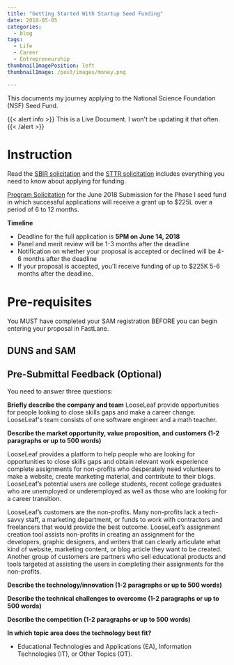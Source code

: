 ```yaml
---
title: "Getting Started With Startup Seed Funding"
date: 2018-05-05
categories:
  - blog
tags:
  - Life
  - Career
  - Entrepreneurship
thumbnailImagePosition: left
thumbnailImage: /post/images/money.png

---
```

This documents my journey applying to the National Science Foundation (NSF) Seed Fund.

<!--more-->

{{< alert info >}} This is a Live Document. I won't be updating it that often. {{< /alert >}}

<!-- toc -->

# Instruction

Read the [SBIR solicitation](https://www.nsf.gov/pubs/2018/nsf18550/nsf18550.htm) and the [STTR solicitation](https://www.nsf.gov/pubs/2018/nsf18551/nsf18551.htm) includes everything you need to know about applying for funding.

[Program Solicitation](https://www.nsf.gov/pubs/2018/nsf18550/nsf18550.htm) for the June 2018 Submission for the Phase I seed fund in which successful applications will receive a grant up to $225L over a period of 6 to 12 months.

**Timeline**

* Deadline for the full application is **5PM on June 14, 2018**
* Panel and merit review will be 1-3 months after the deadline
* Notification on whether your proposal is accepted or declined will be 4-6 months after the deadline
* If your proposal is accepted, you'll receive funding of up to $225K 5-6 months after the deadline.

# Pre-requisites

You MUST have completed your SAM registration BEFORE you can begin entering your proposal in FastLane.

## DUNS and SAM


## Pre-Submittal Feedback (Optional)
You need to answer three questions:

**Briefly describe the company and team**
LooseLeaf provide opportunities for people looking to close skills gaps and make a career change. LooseLeaf's team consists of one software engineer and a math teacher.

**Describe the market opportunity, value proposition, and customers (1-2 paragraphs or up to 500 words)**

LooseLeaf provides a platform to help people who are looking for opportunities to close skills gaps and obtain relevant work experience complete assignments for non-profits who desperately need volunteers to make a website, create marketing material, and contribute to their blogs. LooseLeaf’s potential users are college students, recent college graduates who are unemployed or underemployed as well as those who are looking for a career transition.

LooseLeaf’s customers are the non-profits. Many non-profits lack a tech-savvy staff, a marketing department, or funds to work with contractors and freelancers that would provide the best outcome. LooseLeaf’s assignment creation tool assists non-profits in creating an assignment for the developers, graphic designers, and writers that can clearly articulate what kind of website, marketing content, or blog article they want to be created. Another group of customers are partners who sell educational products and tools targeted at assisting the users in completing their assignments for the non-profits.

**Describe the technology/innovation (1-2 paragraphs or up to 500 words)**

**Describe the technical challenges to overcome (1-2 paragraphs or up to 500 words)**

**Describe the competition (1-2 paragraphs or up to 500 words)**

**In which topic area does the technology best fit?**

* Educational Technologies and Applications (EA), Information Technologies (IT), or Other Topics (OT).

